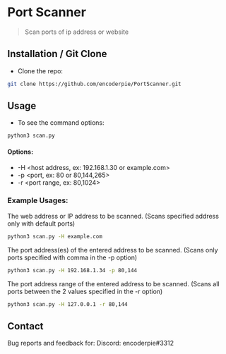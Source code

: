 # Port Scanner
> Scan ports of ip address or website

## Installation / Git Clone

* Clone the repo:
 ```sh
git clone https://github.com/encoderpie/PortScanner.git
 ```
 
## Usage

* To see the command options:
 ```sh
python3 scan.py
 ```
 
#### Options:
* -H <host address, ex: 192.168.1.30 or example.com>
* -p <port, ex: 80 or 80,144,265>
* -r <port range, ex: 80,1024>

### Example Usages:
The web address or IP address to be scanned. (Scans specified address only with default ports)
 ```sh
python3 scan.py -H example.com
 ```

The port address(es) of the entered address to be scanned. (Scans only ports specified with comma in the -p option)
```sh
python3 scan.py -H 192.168.1.34 -p 80,144
 ```

The port address range of the entered address to be scanned. (Scans all ports between the 2 values specified in the -r option)
```sh
python3 scan.py -H 127.0.0.1 -r 80,144
 ```
 
## Contact
Bug reports and feedback for:
Discord: encoderpie#3312
